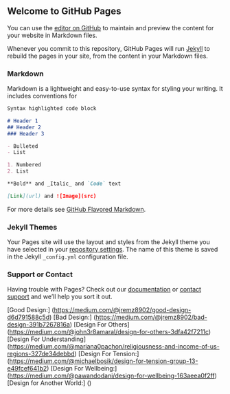 ﻿## Welcome to GitHub Pages

You can use the [editor on GitHub](https://github.com/jremz8902/JacobRemzHCI.github.io/edit/master/README.md) to maintain and preview the content for your website in Markdown files.

Whenever you commit to this repository, GitHub Pages will run [Jekyll](https://jekyllrb.com/) to rebuild the pages in your site, from the content in your Markdown files.

### Markdown

Markdown is a lightweight and easy-to-use syntax for styling your writing. It includes conventions for

```markdown
Syntax highlighted code block

# Header 1
## Header 2
### Header 3

- Bulleted
- List

1. Numbered
2. List

**Bold** and _Italic_ and `Code` text

[Link](url) and ![Image](src)
```

For more details see [GitHub Flavored Markdown](https://guides.github.com/features/mastering-markdown/).

### Jekyll Themes

Your Pages site will use the layout and styles from the Jekyll theme you have selected in your [repository settings](https://github.com/jremz8902/JacobRemzHCI.github.io/settings). The name of this theme is saved in the Jekyll `_config.yml` configuration file.

### Support or Contact

Having trouble with Pages? Check out our [documentation](https://help.github.com/categories/github-pages-basics/) or [contact support](https://github.com/contact) and we’ll help you sort it out.


[Good Design:] (https://medium.com/@jremz8902/good-design-d6d791588c5d)
[Bad Design:] (https://medium.com/@jremz8902/bad-design-391b7267816a)
[Design For Others] (https://medium.com/@john3r8amaral/design-for-others-3dfa42f7211c)
[Design For Understanding] (https://medium.com/@mariana0pachon/religiousness-and-income-of-us-regions-327de34debbd)
[Design For Tension:] (https://medium.com/@michaelbosik/design-for-tension-group-13-e49fcef641b2)
[Design For Wellbeing:] (https://medium.com/@pawandodani/design-for-wellbeing-163aeea0f2ff)
[Design for Another World:] ()
